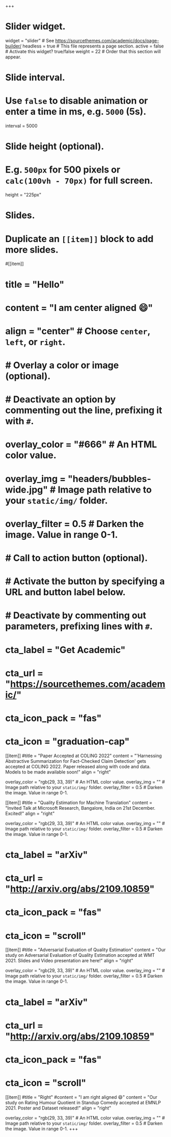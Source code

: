 +++
# Slider widget.
widget = "slider"  # See https://sourcethemes.com/academic/docs/page-builder/
headless = true  # This file represents a page section.
active = false  # Activate this widget? true/false
weight = 22  # Order that this section will appear.

# Slide interval.
# Use `false` to disable animation or enter a time in ms, e.g. `5000` (5s).
interval = 5000

# Slide height (optional).
# E.g. `500px` for 500 pixels or `calc(100vh - 70px)` for full screen.
height = "225px"

# Slides.
# Duplicate an `[[item]]` block to add more slides.
#[[item]]
#  title = "Hello"
#  content = "I am center aligned :smile:"
#  align = "center"  # Choose `center`, `left`, or `right`.
#
#  # Overlay a color or image (optional).
#  #   Deactivate an option by commenting out the line, prefixing it with `#`.
#  overlay_color = "#666"  # An HTML color value.
#  overlay_img = "headers/bubbles-wide.jpg"  # Image path relative to your `static/img/` folder.
#  overlay_filter = 0.5  # Darken the image. Value in range 0-1.
#
#  # Call to action button (optional).
#  #   Activate the button by specifying a URL and button label below.
#  #   Deactivate by commenting out parameters, prefixing lines with `#`.
#  cta_label = "Get Academic"
#  cta_url = "https://sourcethemes.com/academic/"
#  cta_icon_pack = "fas"
#  cta_icon = "graduation-cap"
[[item]]
  #title = "Paper Accepted at COLING 2022"
  content = "'Harnessing Abstractive Summarization for Fact-Checked Claim Detection' gets accepted at COLING 2022. Paper released along with code and data. Models to be made available soon!"
  align = "right"

  overlay_color = "rgb(29, 33, 39)"  # An HTML color value.
  overlay_img = ""  # Image path relative to your `static/img/` folder.
  overlay_filter = 0.5  # Darken the image. Value in range 0-1.
  
[[item]]
  #title = "Quality Estimation for Machine Translation"
  content = "Invited Talk at Microsoft Research, Bangalore, India on 21st December. Excited!"
  align = "right"

  overlay_color = "rgb(29, 33, 39)"  # An HTML color value.
  overlay_img = ""  # Image path relative to your `static/img/` folder.
  overlay_filter = 0.5  # Darken the image. Value in range 0-1.
#  cta_label = "arXiv"
#  cta_url = "http://arxiv.org/abs/2109.10859"
#  cta_icon_pack = "fas"
#  cta_icon = "scroll"

[[item]]
  #title = "Adversarial Evaluation of Quality Estimation"
  content = "Our study on Adversarial Evaluation of Quality Estimation accepted at WMT 2021. Slides and Video presentation are here!"
  align = "right"

  overlay_color = "rgb(29, 33, 39)"  # An HTML color value.
  overlay_img = ""  # Image path relative to your `static/img/` folder.
  overlay_filter = 0.5  # Darken the image. Value in range 0-1.
#  cta_label = "arXiv"
#  cta_url = "http://arxiv.org/abs/2109.10859"
#  cta_icon_pack = "fas"
#  cta_icon = "scroll"

[[item]]
  #title = "Right"
  #content = "I am right aligned :smile:"
  content = "Our study on Rating Humour Quotient in Standup Comedy accepted at EMNLP 2021. Poster and Dataset released!"
  align = "right"

  overlay_color = "rgb(29, 33, 39)"  # An HTML color value.
  overlay_img = ""  # Image path relative to your `static/img/` folder.
  overlay_filter = 0.5  # Darken the image. Value in range 0-1.
+++
